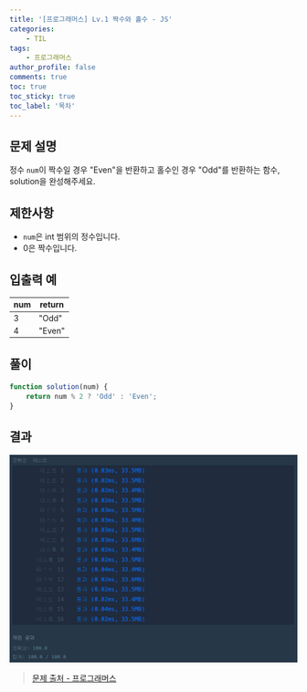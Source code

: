 ```yaml
---
title: '[프로그래머스] Lv.1 짝수와 홀수 - JS'
categories:
    - TIL
tags:
    - 프로그래머스
author_profile: false
comments: true
toc: true
toc_sticky: true
toc_label: '목차'
---
```


## 문제 설명

정수 `num`이 짝수일 경우 "Even"을 반환하고 홀수인 경우 "Odd"를 반환하는 함수, solution을 완성해주세요.

## 제한사항

-   `num`은 int 범위의 정수입니다.
-   0은 짝수입니다.

## 입출력 예

| num | return |
| --- | ------ |
| 3   | "Odd"  |
| 4   | "Even" |

## 풀이

```javascript
function solution(num) {
    return num % 2 ? 'Odd' : 'Even';
}
```

## 결과

![result](/assets/images/2023/08/21/algorithm-05-result.png)

> [문제 출처 - 프로그래머스](https://school.programmers.co.kr/learn/courses/30/lessons/12937)

